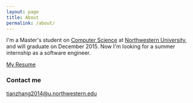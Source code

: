 ```yaml
---
layout: page
title: About
permalink: /about/
---
```


I'm a Master's student on [Computer Science](http://www.eecs.northwestern.edu/) at [Northwestern University](http://www.northwestern.edu/), and will graduate on December 2015. Now I'm looking for a summer internship as a software engineer.

[My Resume](https://github.com/zhtiansweet/zhtiansweet.github.io/blob/master/resume.html)

### Contact me
[tianzhang2014@u.northwestern.edu](mailto:tianzhang2014@u.northwestern.edu)
